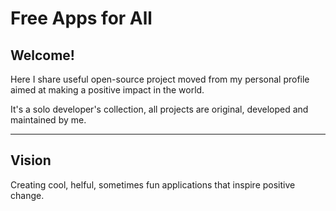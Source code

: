 # Free Apps for All

## Welcome! 

Here I share useful open-source project moved from my personal profile aimed at making a positive impact in the world.

It's a solo developer's collection, all projects are original, developed and maintained by me.

---
## Vision
Creating cool, helful, sometimes fun applications that inspire positive change.
